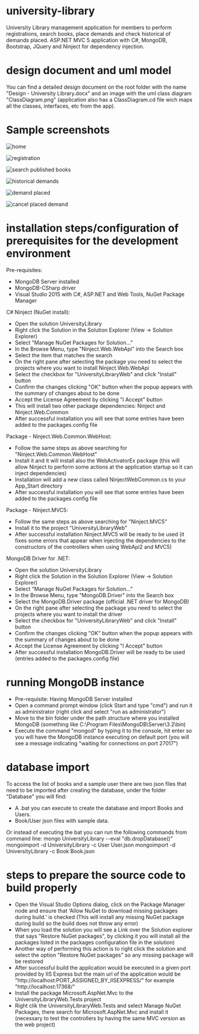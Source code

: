 # university-library
University Library management application for members to perform registrations, search books, place demands and check historical of demands placed.  ASP.NET MVC 5 application with C#, MongoDB, Bootstrap, JQuery and Ninject for dependency injection.

# design document and uml model
You can find a detailed design document on the root folder with the name "Design - University Library.docx" and an image with the uml class diagram "ClassDiagram.png" (application also has a ClassDiagram.cd file wich maps all the classes, interfaces, etc from the app).

# Sample screenshots
![home](https://user-images.githubusercontent.com/8292572/33153422-805e4e2c-cfc0-11e7-8e39-0c2b49a0467d.JPG)

![registration](https://user-images.githubusercontent.com/8292572/33153423-8085077e-cfc0-11e7-9735-222b02d877ac.JPG)

![search published books](https://user-images.githubusercontent.com/8292572/33153424-80aa8a30-cfc0-11e7-892f-8a98df218e7c.JPG)

![historical demands](https://user-images.githubusercontent.com/8292572/33153421-8034fffe-cfc0-11e7-9f0c-707917166edb.JPG)

![demand placed](https://user-images.githubusercontent.com/8292572/33153420-800db980-cfc0-11e7-8f88-e335fc78fd1b.JPG)

![cancel placed demand](https://user-images.githubusercontent.com/8292572/33153419-7fe42f16-cfc0-11e7-8504-e2ea0ba4aa03.JPG)


# installation steps/configuration of prerequisites for the development environment

Pre-requisites:
- MongoDB Server installed
- MongoDB-CSharp driver
- Visual Studio 2015 with C#, ASP.NET and Web Tools, NuGet Package Manager

C# Ninject (NuGet install):
- Open the solution UniversityLibrary
- Right click the Solution in the Solution Explorer (View -> Solution Explorer)
- Select "Manage NuGet Packages for Solution..."
- In the Browse Menu, type "Ninject.Web.WebApi" into the Search box
- Select the item that matches the search
- On the right pane after selecting the package you need to select the projects where you want to install Ninject.Web.WebApi
- Select the checkbox for "UniversityLibraryWeb" and click "Install" button
- Confirm the changes clicking "OK" button when the popup appears with the summary of changes about to be done
- Accept the License Agreement by clicking "I Accept" button
- This will install two other package dependencies: Ninject and Ninject.Web.Common
- After successful installation you will see that some entries have been added to the packages.config file

Package - Ninject.Web.Common.WebHost:
- Follow the same steps as above searching for "Ninject.Web.Common.WebHost"
- Install it and it will install also the WebActivatorEx package (this will allow Ninject to perform some actions at the application startup so it can inject dependencies)
- Installation will add a new class called NinjectWebCommon.cs to your App_Start directory
- After successful installation you will see that some entries have been added to the packages.config file

Package - Ninject.MVC5:
- Follow the same steps as above searching for "Ninject.MVC5"
- Install it to the project "UniversityLibraryWeb"
- After successful installation Ninject.MVC5 will be ready to be used (it fixes some errors that appear when injecting the dependencies to the constructors of the controllers when using WebApi2 and MVC5)

MongoDB Driver for .NET:
- Open the solution UniversityLibrary
- Right click the Solution in the Solution Explorer (View -> Solution Explorer)
- Select "Manage NuGet Packages for Solution..."
- In the Browse Menu, type "MongoDB.Driver" into the Search box
- Select the MongoDB.Driver package (official .NET driver for MongoDB)
- On the right pane after selecting the package you need to select the projects where you want to install the driver
- Select the checkbox for "UniversityLibraryWeb" and click "Install" button
- Confirm the changes clicking "OK" button when the popup appears with the summary of changes about to be done
- Accept the License Agreement by clicking "I Accept" button
- After successful installation MongoDB.Driver will be ready to be used (entries added to the packages.config file)

# running MongoDB instance

- Pre-requisite: Having MongoDB Server installed
- Open a command prompt window (click Start and type "cmd") and run it as administrator (right click and select "run as administrator")
- Move to the bin folder under the path structure where you installed MongoDB (something like C:\Program Files\MongoDB\Server\3.2\bin)
- Execute the command "mongod" by typing it to the console, hit enter so you will have the MongoDB instance executing on default port (you will see a message indicating "waiting for connections on port 27017")

# database import
To access the list of books and a sample user there are two json files that need to be imported after creating the database,
under the folder "Database" you will find:
- A .bat you can execute to create the database and import Books and Users.
- Book/User json files with sample data.

Or instead of executing the bat you can run the following commands from command line:
  mongo UniversityLibrary --eval "db.dropDatabase()"
  mongoimport -d UniversityLibrary -c User User.json
  mongoimport -d UniversityLibrary -c Book Book.json

# steps to prepare the source code to build properly

- Open the Visual Studio Options dialog, click on the Package Manager node and ensure that 'Allow NuGet to download missing packages during build.' is checked (This will install any missing NuGet package during build so the build does not throw any error)
- When you load the solution you will see a Link over the Solution explorer that says "Restore NuGet packages", by clicking it you will install all the packages listed in the packages configuration file in the solution)
- Another way of performing this action is to right click the solution and select the option "Restore NuGet packages" so any missing package will be restored
- After successful build the application would be executed in a given port provided by IIS Express but the main url of the application would be "http://localhost:PORT_ASSIGNED_BY_IISEXPRESS/" for example "http://localhost:17368/"
- Install the package Microsoft.AspNet.Mvc to the UniversityLibraryWeb.Tests project
- Right clik the UniversityLibraryWeb.Tests and select Manage NuGet Packages, there search for Microsoft.AspNet.Mvc and install it (necessary to test the controllers by having the same MVC version as the web project)
